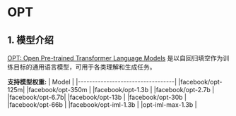 # OPT

## 1. 模型介绍

[OPT: Open Pre-trained Transformer Language Models](https://arxiv.org/abs/2205.01068) 是以自回归填空作为训练目标的通用语言模型，可用于各类理解和生成任务。

**支持模型权重:**
| Model                            |
|----------------------------------|
|facebook/opt-125m|
|facebook/opt-350m |
|facebook/opt-1.3b |
|facebook/opt-2.7b |
|facebook/opt-6.7b|
|facebook/opt-13b |
|facebook/opt-30b |
|facebook/opt-66b |
|facebook/opt-iml-1.3b |
|opt-iml-max-1.3b |
